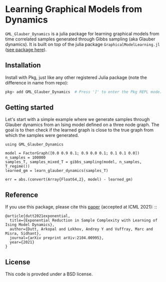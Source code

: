 # Learning Graphical Models from Dynamics

``GML_Glauber_Dynamics`` is a julia package for learning graphical models from time correlated samples generated through Gibbs sampling (aka Glauber dynamics). It is built on top of the julia package ``GraphicalModelLearning.jl`` ([see package here](https://github.com/lanl-ansi/GraphicalModelLearning.jl)).

## Installation

Install with Pkg, just like any other registered Julia package (note the difference in name from repo):

```jl
pkg> add GML_Glauber_Dynamics  # Press ']' to enter the Pkg REPL mode.
```

## Getting started

Let's start with a simple example where we generate samples through Glauber dynamics from an Ising model defined on a three node graph. The goal is to then check if the learned graph is close to the true graph from which the samples were generated.

```
using GML_Glauber_Dynamics

model = FactorGraph([0.0 0.9 0.1; 0.9 0.0 0.1; 0.1 0.1 0.0])
n_samples = 100000
samples_T, samples_mixed_T = gibbs_sampling(model, n_samples, T_regime())
learned_gm = learn_glauber_dynamics(samples_T)

err = abs.(convert(Array{Float64,2}, model) - learned_gm)
```

## Reference
If you use this package, please cite this [paper](https://arxiv.org/abs/2104.00995) (accepted at ICML 2021):
::

	@article{dutt2021exponential,
	  title={Exponential Reduction in Sample Complexity with Learning of Ising Model Dynamics},
	  author={Dutt, Arkopal and Lokhov, Andrey Y and Vuffray, Marc and Misra, Sidhant},
	  journal={arXiv preprint arXiv:2104.00995},
	  year={2021}
	}


## License

This code is provded under a BSD license.
